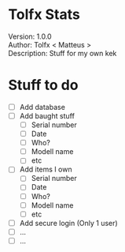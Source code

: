 # Tolfx Stats

Version: 1.0.0 <br/>
Author: Tolfx < Matteus > <br/>
Description: Stuff for my own kek <br/>

# Stuff to do 
- [ ] Add database
- [ ] Add baught stuff
    - [ ] Serial number
    - [ ] Date
    - [ ] Who?
    - [ ] Modell name
    - [ ] etc
- [ ] Add items I own
    - [ ] Serial number
    - [ ] Date
    - [ ] Who?
    - [ ] Modell name
    - [ ] etc 
- [ ] Add secure login (Only 1 user)
- [ ] ...
- [ ] ...
